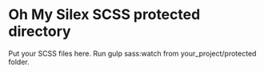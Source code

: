 # Oh My Silex SCSS protected directory

Put your SCSS files here. Run gulp sass:watch from your_project/protected folder.